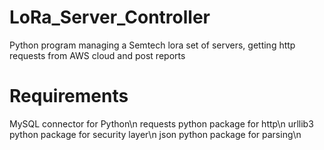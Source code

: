 # LoRa_Server_Controller
Python program managing a Semtech lora set of servers, getting http requests from AWS cloud and post reports

# Requirements
MySQL connector for Python\n
requests python package for http\n
urllib3 python package for security layer\n
json python package for parsing\n
